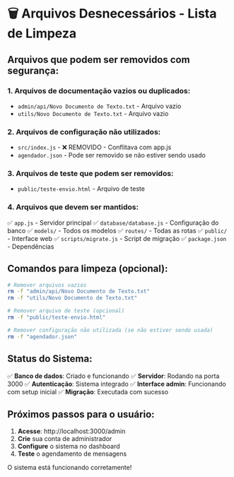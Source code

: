 # 🗑️ Arquivos Desnecessários - Lista de Limpeza

## Arquivos que podem ser removidos com segurança:

### 1. Arquivos de documentação vazios ou duplicados:
- `admin/api/Novo Documento de Texto.txt` - Arquivo vazio
- `utils/Novo Documento de Texto.txt` - Arquivo vazio

### 2. Arquivos de configuração não utilizados:
- `src/index.js` - ❌ REMOVIDO - Conflitava com app.js
- `agendador.json` - Pode ser removido se não estiver sendo usado

### 3. Arquivos de teste que podem ser removidos:
- `public/teste-envio.html` - Arquivo de teste

### 4. Arquivos que devem ser mantidos:
✅ `app.js` - Servidor principal
✅ `database/database.js` - Configuração do banco
✅ `models/` - Todos os modelos
✅ `routes/` - Todas as rotas
✅ `public/` - Interface web
✅ `scripts/migrate.js` - Script de migração
✅ `package.json` - Dependências

## Comandos para limpeza (opcional):

```bash
# Remover arquivos vazios
rm -f "admin/api/Novo Documento de Texto.txt"
rm -f "utils/Novo Documento de Texto.txt"

# Remover arquivo de teste (opcional)
rm -f "public/teste-envio.html"

# Remover configuração não utilizada (se não estiver sendo usada)
rm -f "agendador.json"
```

## Status do Sistema:

✅ **Banco de dados**: Criado e funcionando
✅ **Servidor**: Rodando na porta 3000
✅ **Autenticação**: Sistema integrado
✅ **Interface admin**: Funcionando com setup inicial
✅ **Migração**: Executada com sucesso

## Próximos passos para o usuário:

1. **Acesse**: http://localhost:3000/admin
2. **Crie** sua conta de administrador
3. **Configure** o sistema no dashboard
4. **Teste** o agendamento de mensagens

O sistema está funcionando corretamente!
